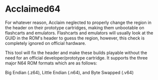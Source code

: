 # Acclaimed64

For whatever reason, Acclaim neglected to properly change the region in the header on their prototype cartridges, making them unbootable on flashcarts and emulators.
Flashcarts and emulators will usually look at the GUID in the ROM's header to guess the region, however, this check is completely ignored on official hardware.

This tool will fix the header and make these builds playable without the need for an official developer/prototype cartridge.
It supports the three major N64 ROM formats which are as follows:

Big Endian (.z64), Little Endian (.n64), and Byte Swapped (.v64)
